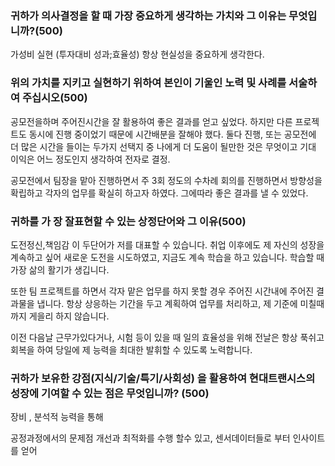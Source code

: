 ### 귀하가 의사결정을 할 때 가장 중요하게 생각하는 가치와 그 이유는 무엇입니까?(500)

가성비 실현 (투자대비 성과;효율성) 항상 현실성을 중요하게 생각한다. 

### 위의 가치를 지키고 실현하기 위하여 본인이 기울인 노력 및 사례를 서술하여 주십시오(500)

공모전을하며 주어진시간을 잘 활용하여 좋은 결과를 얻고 싶었다. 하지만 다른 프로젝트도 동시에 진행 중이었기 때문에 시간배분을 잘해야 했다. 둘다 진행, 또는 공모전에 더 많은 시간을 들이는 두가지 선택지 중 나에게 더 도움이 될만한 것은 무엇이고 기대 이익은 어느 정도인지 생각하여 전자로 결정.

공모전에서 팀장을 맡아 진행하면서 주 3회 정도의 수차례 회의를 진행하면서 방향성을 확립하고 각자의 업무를 확실히 하고자 하였다. 그에따라 좋은 결과를 낼 수 있었다.

### 귀하를 가 장 잘표현할 수 있는 상정단어와 그 이유(500)

도전정신,책임감 이 두단어가 저를 대표할 수 있습니다. 취업 이후에도 제 자신의 성장을 계속하고 싶어 새로운 도전을 시도하였고, 지금도 계속 학습을 하고 있습니다. 학습할 때 가장 삶의 활기가 생깁니다.

또한 팀 프로젝트를 하면서 각자 맡은 업무를 하지 못할 경우 주어진 시간내에 주어진 결과물을 냅니다. 항상 상응하는 기간을 두고 계획하여 업무를 처리하고, 제 기준에 미칠때까지 게을리 하지 않습니다.

이전 다음날 근무가있다거나, 시험 등이 있을 때 일의 효율성을 위해 전날은 항상 푹쉬고 회복을 하여 당일에 제 능력을 최대한 발휘할 수 있도록 노력합니다.   



### 귀하가 보유한 강점(지식/기술/특기/사회성) 을 활용하여 현대트랜시스의 성장에 기여할 수 있는 점은 무엇입니까? (500)

장비 , 분석적 능력을 통해

공정과정에서의 문제점 개선과 최적화를 수행 할수 있고, 센서데이터들로 부터 인사이트를 얻어